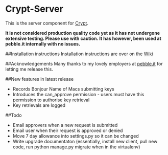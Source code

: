Crypt-Server
============
This is the server component for [Crypt](https://github.com/grahamgilbert/Crypt).

__It is not considered production quality code yet as it has not undergone extensive testing. Please use with caution. It has however, been used at pebble.it internally with no issues.__

##Installation instructions
Installation instructions are over on the [Wiki](https://github.com/grahamgilbert/Crypt-Server/wiki)

##Acknowledgements
Many thanks to my lovely employers at [pebble.it](http://pebbleit.com) for letting me release this.

##New features in latest release
- Records Bonjour Name of Macs submitting keys
- Introduces the can_approve permission - users must have this permission to authorise key retrieval
- Key retrievals are logged

##Todo
- Email approvers when a new request is submitted
- Email user when their request is approved or denied
- Move 7 day allowance into settings.py so it can be changed
- Write upgrade documentaton (essentially, install new client, pull new code, run python manage.py migrate when in the virtualenv)